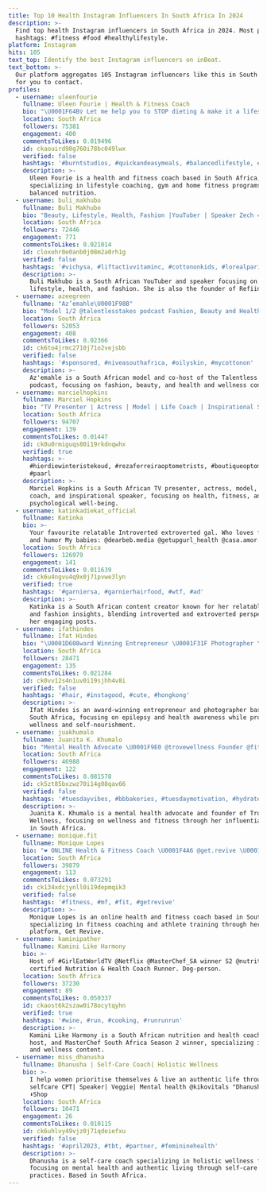 ```yaml
---
title: Top 10 Health Instagram Influencers In South Africa In 2024
description: >-
  Find top health Instagram influencers in South Africa in 2024. Most popular
  hashtags: #fitness #food #healthylifestyle.
platform: Instagram
hits: 105
text_top: Identify the best Instagram influencers on inBeat.
text_bottom: >-
  Our platform aggregates 105 Instagram influencers like this in South Africa
  for you to contact.
profiles:
  - username: uleenfourie
    fullname: Uleen Fourie | Health & Fitness Coach
    bio: "\U0001F64B‍♀️ Let me help you to STOP dieting & make it a lifestyle \U0001F4D6 Health Coach \U0001F4F1Co-founder @health_eapp \U0001F447Gym & Home Programs"
    location: South Africa
    followers: 75381
    engagement: 400
    commentsToLikes: 0.019496
    id: ckaouird90g760i78bc049lwx
    verified: false
    hashtags: '#burntstudios, #quickandeasymeals, #balancedlifestyle, #bodylove'
    description: >-
      Uleen Fourie is a health and fitness coach based in South Africa,
      specializing in lifestyle coaching, gym and home fitness programs, and
      balanced nutrition.
  - username: buli_makhubo
    fullname: Buli Makhubo
    bio: "Beauty, Lifestyle, Health, Fashion |YouTuber | Speaker Zech 4:6 Intentional about Living A Life Well Built\U0001F90D Founder: @refiine_"
    location: South Africa
    followers: 72446
    engagement: 771
    commentsToLikes: 0.021014
    id: cloxohr0e0anb0j08m2a0rh1g
    verified: false
    hashtags: '#vichysa, #liftactivvitaminc, #cottononkids, #lorealparissa'
    description: >-
      Buli Makhubo is a South African YouTuber and speaker focusing on beauty,
      lifestyle, health, and fashion. She is also the founder of Refiine.
  - username: azeegreen
    fullname: "Az’emahle\U0001F98B"
    bio: "Model 1/2 @talentlesstakes podcast Fashion, Beauty and Health& Wellness. Living Intentionally L&A\U0001F90D"
    location: South Africa
    followers: 52053
    engagement: 408
    commentsToLikes: 0.02366
    id: ck6to4jrmc2710j71o2vejsbb
    verified: false
    hashtags: '#sponsored, #niveasouthafrica, #oilyskin, #mycottonon'
    description: >-
      Az'emahle is a South African model and co-host of the Talentless Takes
      podcast, focusing on fashion, beauty, and health and wellness content.
  - username: marcielhopkins
    fullname: Marciel Hopkins
    bio: "TV Presenter | Actress | Model | Life Coach | Inspirational Speaker & MC | Psychology Honours | Health & Fitness | hello@marcielhopkins.com \U0001F64B\U0001F3FB‍♀️\U0001F1FF\U0001F1E6"
    location: South Africa
    followers: 94707
    engagement: 139
    commentsToLikes: 0.01447
    id: ck0u0rmiguqs80i19rkdnqwhx
    verified: true
    hashtags: >-
      #hierdiewinteristekoud, #rezaferreiraoptometrists, #boutiqueoptometrist,
      #paarl
    description: >-
      Marciel Hopkins is a South African TV presenter, actress, model, life
      coach, and inspirational speaker, focusing on health, fitness, and
      psychological well-being.
  - username: katinkadiekat_official
    fullname: Katinka
    bio: >-
      Your favourite relatable Introverted extroverted gal. Who loves fashion
      and humor My babies: @dearbeb.media @getupgurl_health @casa.amor.mosselbay
    location: South Africa
    followers: 126979
    engagement: 141
    commentsToLikes: 0.011639
    id: ck6u4ngvu4q9x0j71pvwe3lyn
    verified: true
    hashtags: '#garniersa, #garnierhairfood, #wtf, #ad'
    description: >-
      Katinka is a South African content creator known for her relatable humor
      and fashion insights, blending introverted and extroverted perspectives in
      her engaging posts.
  - username: ifathindes
    fullname: Ifat Hindes
    bio: "\U0001D608ward Winning Entrepreneur⁣ \U0001F31F⁣ Photographer \U0001F4F8⁣ @ikhphotography Epilepsy & Health Awareness \U0001F49C⁣ \U0001F48C DM for COLLABS ⁣ Nourish Your Soul \U0001F970"
    location: South Africa
    followers: 28471
    engagement: 135
    commentsToLikes: 0.021284
    id: ck0vv12s4n1uv0i19sjhh4v8i
    verified: false
    hashtags: '#hair, #instagood, #cute, #hongkong'
    description: >-
      Ifat Hindes is an award-winning entrepreneur and photographer based in
      South Africa, focusing on epilepsy and health awareness while promoting
      wellness and self-nourishment.
  - username: juakhumalo
    fullname: Juanita K. Khumalo
    bio: "Mental Health Advocate \U0001F9E0 @trovewellness Founder @fitlifemagsa Cover Girl @brandsouthafrica Ambassador @cosmopolitansa Best Wellness Influencer"
    location: South Africa
    followers: 46988
    engagement: 122
    commentsToLikes: 0.081578
    id: ck5zt85bxzwz70i14g08qav66
    verified: false
    hashtags: '#tuesdayvibes, #bbbakeries, #tuesdaymotivation, #hydrate'
    description: >-
      Juanita K. Khumalo is a mental health advocate and founder of Trove
      Wellness, focusing on wellness and fitness through her influential content
      in South Africa.
  - username: monique.fit
    fullname: Monique Lopes
    bio: "❤️ ONLINE Health & Fitness Coach \U0001F4A6 @get.revive \U0001F525 @npl_prolifestyle Athlete"
    location: South Africa
    followers: 39879
    engagement: 113
    commentsToLikes: 0.073291
    id: ck134xdcjynll0i19depmqik3
    verified: false
    hashtags: '#fitness, #mf, #fit, #getrevive'
    description: >-
      Monique Lopes is an online health and fitness coach based in South Africa,
      specializing in fitness coaching and athlete training through her
      platform, Get Revive.
  - username: kaminipather
    fullname: Kamini Like Harmony
    bio: >-
      Host of #GirlEatWorldTV @Netflix @MasterChef_SA winner S2 @nutritionschool
      certified Nutrition & Health Coach Runner. Dog-person.
    location: South Africa
    followers: 37230
    engagement: 89
    commentsToLikes: 0.050337
    id: ckaost6k2szaw0i78ocytqyhn
    verified: true
    hashtags: '#wine, #run, #cooking, #runrunrun'
    description: >-
      Kamini Like Harmony is a South African nutrition and health coach, Netflix
      host, and MasterChef South Africa Season 2 winner, specializing in food
      and wellness content.
  - username: miss_dhanusha
    fullname: Dhanusha | Self-Care Coach| Holistic Wellness
    bio: >-
      I help women prioritise themselves & live an authentic life through
      selfcare CPT| Speaker| Veggie| Mental health @kikovitals "Dhanusha10" 10%
      ⬇️Shop
    location: South Africa
    followers: 10471
    engagement: 26
    commentsToLikes: 0.010115
    id: ck6uhlvy49vjz0j71qdeiefxu
    verified: false
    hashtags: '#april2023, #tbt, #partner, #femininehealth'
    description: >-
      Dhanusha is a self-care coach specializing in holistic wellness for women,
      focusing on mental health and authentic living through self-care
      practices. Based in South Africa.
---
```


